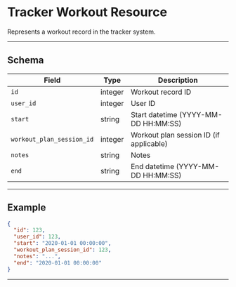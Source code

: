# Tracker Workout Resource

Represents a workout record in the tracker system.


---

## Schema
| Field                   | Type    | Description                                 |
|-------------------------|---------|---------------------------------------------|
| `id`                    | integer | Workout record ID                           |
| `user_id`               | integer | User ID                                     |
| `start`                 | string  | Start datetime (YYYY-MM-DD HH:MM:SS)        |
| `workout_plan_session_id`| integer | Workout plan session ID (if applicable)     |
| `notes`                 | string  | Notes                                       |
| `end`                   | string  | End datetime (YYYY-MM-DD HH:MM:SS)          |

---

## Example
```json
{
  "id": 123,
  "user_id": 123,
  "start": "2020-01-01 00:00:00",
  "workout_plan_session_id": 123,
  "notes": "...",
  "end": "2020-01-01 00:00:00"
}
```

---
